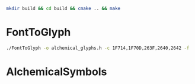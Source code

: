 ```bash
mkdir build && cd build && cmake .. && make
```

# FontToGlyph
```bash
./FontToGlyph -o alchemical_glyphs.h -c 1F714,1F70D,263F,2640,2642 -f ../Symbola.ttf
```

# AlchemicalSymbols